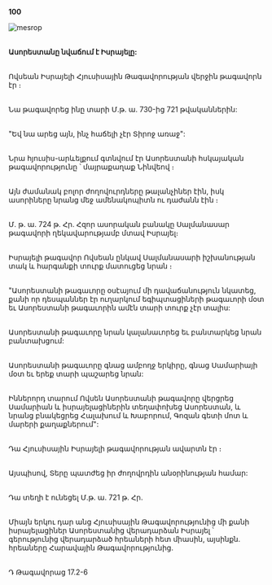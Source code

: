 **100**

![mesrop](https://volamar.ru/audio_video/foto/01/detbible/B212.BMP)

\
**Ասորեստանը նվաճում է Իսրայելը:**

\
Ովսեան Իսրայելի Հյուսիսային Թագավորության վերջին թագավորն էր ։

\
Նա թագավորեց ինը տարի Մ.թ. ա. 730-ից 721 թվականներին:

\
"Եվ նա արեց այն, ինչ հաճելի չէր Տիրոջ առաջ":

\
Նրա հյուսիս-արևելքում գտնվում էր Ասորեստանի հսկայական թագավորությունը ՝ մայրաքաղաք Նինվեով ։

\
Այն ժամանակ բոլոր ժողովուրդները թալանչիներ էին, իսկ ասորիները նրանց մեջ ամենակոպիտն ու դաժանն էին ։

\
Մ. թ. ա. 724 թ. Հր. Հզոր ասորական բանակը Սալմանասար թագավորի ղեկավարությամբ մտավ Իսրայել։

\
Իսրայելի թագավոր Ովսեան ընկավ Սալմանասարի իշխանության տակ և հարգանքի տուրք մատուցեց նրան ։

\
"Ասորեստանի թագաւորը օսէայում մի դավաճանություն նկատեց, քանի որ դեսպաններ էր ուղարկում եգիպտացիների թագաւորի մօտ եւ Ասորեստանի թագաւորին ամէն տարի տուրք չէր տալիս:

\
Ասորեստանի թագաւորը նրան կալանաւորեց եւ բանտարկեց նրան բանտախցում:

\
Ասորեստանի թագաւորը գնաց ամբողջ երկիրը, գնաց Սամարիայի մօտ եւ երեք տարի պաշարեց նրան:

\
Իններորդ տարում Ովսեն Ասորեստանի թագավորը վերցրեց Սամարիան և իսրայելացիներին տեղափոխեց Ասորեստան, և նրանց բնակեցրեց Հալախում և Խաբորում, Գոզան գետի մոտ և մարերի քաղաքներում":

\
Դա Հյուսիսային Իսրայելի թագավորության ավարտն էր ։

\
Այսպիսով, Տերը պատժեց իր ժողովրդին անօրինության համար:

\
Դա տեղի է ունեցել Մ.թ. ա. 721 թ. Հր.

\
Միայն երկու դար անց Հյուսիսային Թագավորությունից մի քանի իսրայելացիներ Ասորեստանից վերադարձան Իսրայել ՝ գերությունից վերադարձած հրեաների հետ միասին, այսինքն. հրեաները Հարավային Թագավորությունից.

\
Դ Թագավորաց 17.2-6
